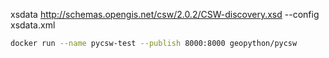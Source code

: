 xsdata http://schemas.opengis.net/csw/2.0.2/CSW-discovery.xsd --config xsdata.xml

```bash
docker run --name pycsw-test --publish 8000:8000 geopython/pycsw
```